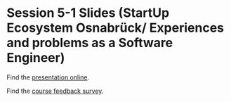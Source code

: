 # Session 5-1 Slides (StartUp Ecosystem Osnabrück/ Experiences and problems as a Software Engineer)

Find the [presentation online](https://www.canva.com/design/DAGdBPvYYbg/tu_cGWR5kizkxv5rpfEGhQ/view?utm_content=DAGdBPvYYbg&utm_campaign=designshare&utm_medium=link2&utm_source=uniquelinks&utlId=h8113e74aa9](https://www.canva.com/design/DAGdPsyFaz0/M0RkVMLMLEurbRj2LP51QA/view?utm_content=DAGdPsyFaz0&utm_campaign=designshare&utm_medium=link2&utm_source=uniquelinks&utlId=h3f01feff41)).

Find the [course feedback survey](https://docs.google.com/forms/d/e/1FAIpQLSdrVDK-EwGFtmF8CN8HFh_iQwG5KbeLkEF7AiwA1MClzGs6lw/viewform?usp=header).

